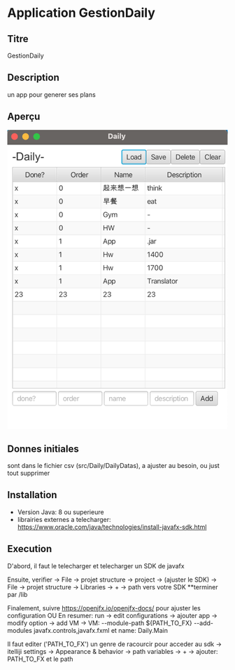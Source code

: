 # Application GestionDaily

## Titre
GestionDaily

## Description
un app pour generer ses plans

## Aperçu
![Image d'aperçu du projet](visuel.png)

## Donnes initiales
sont dans le fichier csv   (src/Daily/DailyDatas), a ajuster au besoin, ou just tout supprimer


## Installation
- Version Java: 8 ou superieure
- librairies externes a telecharger: https://www.oracle.com/java/technologies/install-javafx-sdk.html
  


## Execution
D'abord, il faut le telecharger et telecharger un SDK de javafx 


Ensuite, verifier
  -> File -> projet structure -> project -> (ajuster le SDK)
  -> File -> projet structure -> Libraries -> + -> path vers votre SDK **terminer par /lib


Finalement, suivre https://openjfx.io/openjfx-docs/ pour ajuster les configuration
  OU
En resumer: 
run -> edit configurations -> ajouter app -> modify option -> add VM -> 
                    VM: --module-path ${PATH_TO_FX} --add-modules javafx.controls,javafx.fxml   et name: Daily.Main

Il faut editer ('PATH_TO_FX') un genre de racourcir pour acceder au sdk
  -> itelliji settings -> Appearance & behavior -> path variables -> + -> ajouter: PATH_TO_FX et le path



  
  

